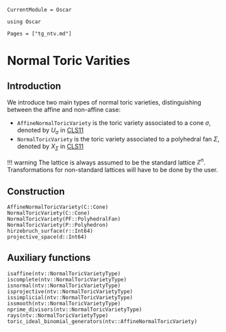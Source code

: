 ```@meta
CurrentModule = Oscar
```

```@setup oscar
using Oscar
```

```@contents
Pages = ["tg_ntv.md"]
```

# Normal Toric Varities


## Introduction

We introduce two main types of normal toric varieties, distinguishing between
the affine and non-affine case:
- `AffineNormalToricVariety` is the toric variety associated to a cone $\sigma$, denoted by $U_{\sigma}$ in [CLS11](@cite)
- `NormalToricVariety` is the toric variety associated to a polyhedral fan $\Sigma$, denoted by $X_{\Sigma}$ in [CLS11](@cite)

!!! warning
    The lattice is always assumed to be the standard lattice $\mathbb{Z}^n$.
    Transformations for non-standard lattices will have to be done by the user.

## Construction

```@docs
AffineNormalToricVariety(C::Cone)
NormalToricVariety(C::Cone)
NormalToricVariety(PF::PolyhedralFan)
NormalToricVariety(P::Polyhedron)
hirzebruch_surface(r::Int64)
projective_space(d::Int64)
```

## Auxiliary functions
```@docs
isaffine(ntv::NormalToricVarietyType)
iscomplete(ntv::NormalToricVarietyType)
isnormal(ntv::NormalToricVarietyType)
isprojective(ntv::NormalToricVarietyType)
issimplicial(ntv::NormalToricVarietyType)
issmooth(ntv::NormalToricVarietyType)
nprime_divisors(ntv::NormalToricVarietyType)
rays(ntv::NormalToricVarietyType)
toric_ideal_binomial_generators(ntv::AffineNormalToricVariety)
```
